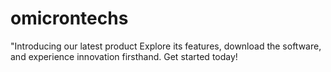 # omicrontechs
"Introducing our latest product Explore its features, download the software, and experience innovation firsthand. Get started today!

